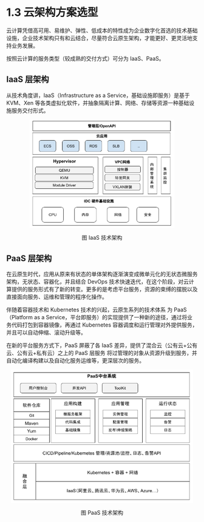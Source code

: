 # 1.3 云架构方案选型

云计算凭借高可用、易维护、弹性、低成本的特性成为企业数字化首选的技术基础设施，企业技术架构只有和云结合，尽量符合云原生架构，才能更好、更灵活地支持业务发展。

按照云计算的服务类型（较成熟的交付方式）可分为 IaaS、PaaS。

## IaaS 层架构

从技术角度讲，IaaS（Infrastructure as a Service，基础设施即服务）是基于 KVM、Xen 等各类虚拟化软件，并抽象隔离计算、网络、存储等资源一种基础设施服务交付形式。

<div  align="center">
	<img src="../assets/IaaS.png" width = "380"  align=center />
	<p>图 IaaS 技术架构</p>
</div>


## PaaS 层架构

在云原生时代，应用从原来有状态的单体架构逐渐演变成微单元化的无状态微服务架构，无状态、容器化，并且结合 DevOps 技术快速迭代，在这个阶段，对云计算提供的服务形式有了新的转变。更多的是考虑平台服务，资源的束缚的摆脱以及直接面向服务、运维和管理的程序化操作。

伴随着容器技术和 Kubernetes 技术的兴起，云原生系列的技术体系
为 PaaS（Platform as a Service，平台即服务）的实现提供了一种新的途径，通过将业务代码打包到容器镜像，再通过 Kubernetes 容器调度和运行管理对外提供服务，并且可以自动伸缩、滚动升级等。

在新的平台服务方式下，PaaS 屏蔽了各 IaaS 差异，提供了混合云（公有云+公有云、公有云+私有云）之上的 PaaS 层服务 将过管理的对象从资源升级到服务，并自动化编译构建以及自动化服务运维等，更深层次的服务。

<div  align="center">
	<img src="../assets/PaaS.png" width = "480"  align=center />
	<p>图 PaaS 技术架构</p>
</div>